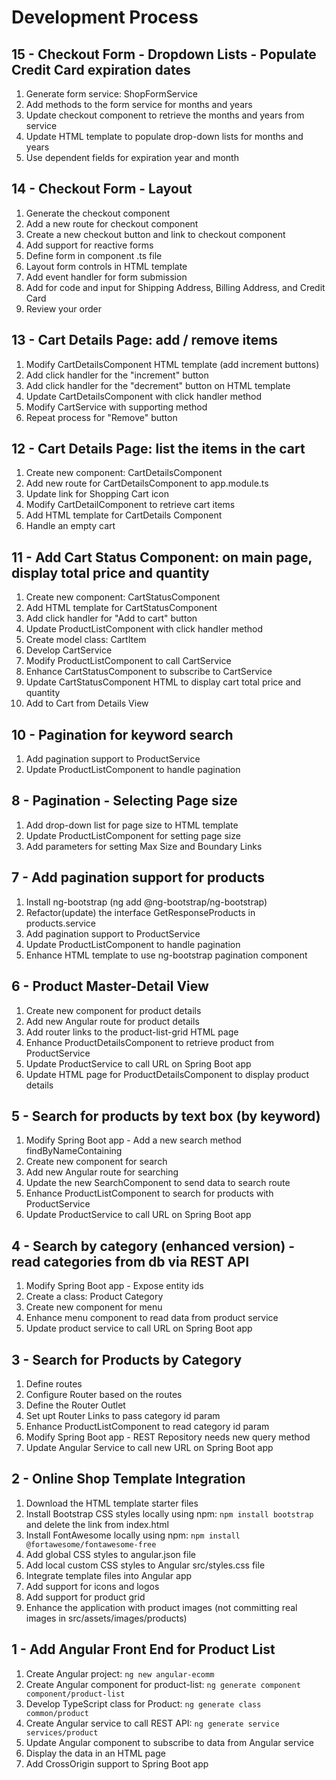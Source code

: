 Development Process
===================

15 - Checkout Form - Dropdown Lists - Populate Credit Card expiration dates
---------------------------------------------------------------------------
1. Generate form service: ShopFormService
2. Add methods to the form service for months and years
3. Update checkout component to retrieve the months and years from service
4. Update HTML template to populate drop-down lists for months and years
5. Use dependent fields for expiration year and month

14 - Checkout Form - Layout
---------------------------
1. Generate the checkout component
2. Add a new route for checkout component
3. Create a new checkout button and link to checkout component
4. Add support for reactive forms
5. Define form in component .ts file
6. Layout form controls in HTML template
7. Add event handler for form submission
8. Add for code and input for Shipping Address, Billing Address, and Credit Card
9. Review your order

13 - Cart Details Page: add / remove items
------------------------------------------
1. Modify CartDetailsComponent HTML template (add increment buttons)
2. Add click handler for the "increment" button
3. Add click handler for the "decrement" button on HTML template
4. Update CartDetailsComponent with click handler method
5. Modify CartService with supporting method
6. Repeat process for "Remove" button

12 - Cart Details Page: list the items in the cart
--------------------------------------------------
1. Create new component: CartDetailsComponent
2. Add new route for CartDetailsComponent to app.module.ts
3. Update link for Shopping Cart icon
4. Modify CartDetailComponent to retrieve cart items
5. Add HTML template for CartDetails Component
6. Handle an empty cart

11 - Add Cart Status Component: on main page, display total price and quantity
------------------------------------------------------------------------------
1. Create new component: CartStatusComponent
2. Add HTML template for CartStatusComponent
3. Add click handler for "Add to cart" button
4. Update ProductListComponent with click handler method
5. Create model class: CartItem
6. Develop CartService
7. Modify ProductListComponent to call CartService
8. Enhance CartStatusComponent to subscribe to CartService
9. Update CartStatusComponent HTML to display cart total price and quantity
10. Add to Cart from Details View

10 - Pagination for keyword search
----------------------------------
1. Add pagination support to ProductService
2. Update ProductListComponent to handle pagination

8 - Pagination - Selecting Page size
------------------------------------
1. Add drop-down list for page size to HTML template
2. Update ProductListComponent for setting page size
3. Add parameters for setting Max Size and Boundary Links 

7 - Add pagination support for products
---------------------------------------
1. Install ng-bootstrap (ng add @ng-bootstrap/ng-bootstrap)
2. Refactor(update) the interface GetResponseProducts in products.service
3. Add pagination support to ProductService
4. Update ProductListComponent to handle pagination
5. Enhance HTML template to use ng-bootstrap pagination component

6 - Product Master-Detail View
------------------------------
1. Create new component for product details
2. Add new Angular route for product details
3. Add router links to the product-list-grid HTML page
4. Enhance ProductDetailsComponent to retrieve product from ProductService
5. Update ProductService to call URL on Spring Boot app
6. Update HTML page for ProductDetailsComponent to display product details

5 - Search for products by text box (by keyword)
------------------------------------------------
1. Modify Spring Boot app - Add a new search method findByNameContaining
2. Create new component for search
3. Add new Angular route for searching
4. Update the new SearchComponent to send data to search route
5. Enhance ProductListComponent to search for products with ProductService
6. Update ProductService to call URL on Spring Boot app

4 - Search by category (enhanced version) - read categories from db via REST API
--------------------------------------------------------------------------------
1. Modify Spring Boot app - Expose entity ids
2. Create a class: Product Category
3. Create new component for menu
4. Enhance menu component to read data from product service
5. Update product service to call URL on Spring Boot app

3 - Search for Products by Category
-----------------------------------
1. Define routes
2. Configure Router based on the routes
3. Define the Router Outlet
4. Set upt Router Links to pass category id param
5. Enhance ProductListComponent to read category id param
6. Modify Spring Boot app - REST Repository needs new query method
7. Update Angular Service to call new URL on Spring Boot app

2 - Online Shop Template Integration
------------------------------------
1. Download the HTML template starter files
2. Install Bootstrap CSS styles locally using npm: `npm install bootstrap` and delete the link from index.html
3. Install FontAwesome locally using npm: `npm install @fortawesome/fontawesome-free`
4. Add global CSS styles to angular.json file
5. Add local custom CSS styles to Angular src/styles.css file
6. Integrate template files into Angular app
7. Add support for icons and logos
8. Add support for product grid
9. Enhance the application with product images (not committing real images in src/assets/images/products)

1 - Add Angular Front End for Product List
------------------------------------------
1. Create Angular project: `ng new angular-ecomm`
2. Create Angular component for product-list: `ng generate component component/product-list`
3. Develop TypeScript class for Product: `ng generate class common/product`
4. Create Angular service to call REST API: `ng generate service services/product`
5. Update Angular component to subscribe to data from Angular service
6. Display the data in an HTML page
7. Add CrossOrigin support to Spring Boot app
